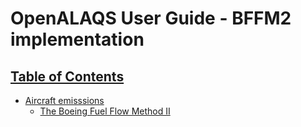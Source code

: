 # OpenALAQS User Guide - BFFM2 implementation

## [Table of Contents](#table-of-contents)
- [Aircraft emisssions](#aircraft-emissions)
  - [The Boeing Fuel Flow Method II](#the-boeing-fuel-flow-method-ii)
